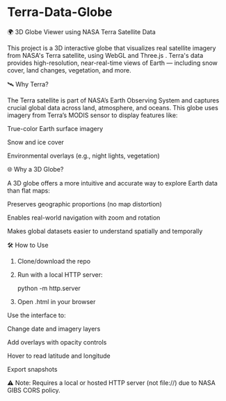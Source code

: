 # Terra-Data-Globe
🌍 3D Globe Viewer using NASA Terra Satellite Data

This project is a 3D interactive globe that visualizes real satellite imagery from NASA's Terra satellite, using WebGL and Three.js
. Terra's data provides high-resolution, near-real-time views of Earth — including snow cover, land changes, vegetation, and more.

🛰️ Why Terra?

The Terra satellite is part of NASA’s Earth Observing System and captures crucial global data across land, atmosphere, and oceans. This globe uses imagery from Terra’s MODIS sensor to display features like:

True-color Earth surface imagery

Snow and ice cover

Environmental overlays (e.g., night lights, vegetation)

🌐 Why a 3D Globe?

A 3D globe offers a more intuitive and accurate way to explore Earth data than flat maps:

Preserves geographic proportions (no map distortion)

Enables real-world navigation with zoom and rotation

Makes global datasets easier to understand spatially and temporally

🛠 How to Use

1. Clone/download the repo

2. Run with a local HTTP server:

    python -m http.server


3. Open .html in your browser

Use the interface to:

Change date and imagery layers

Add overlays with opacity controls

Hover to read latitude and longitude

Export snapshots

⚠️ Note: Requires a local or hosted HTTP server (not file://) due to NASA GIBS CORS policy.
